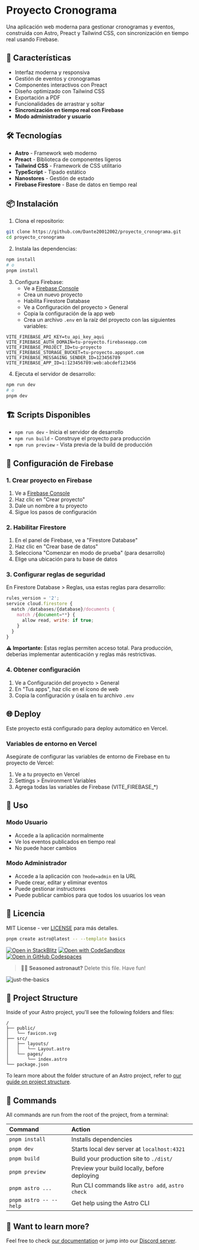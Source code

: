 # Proyecto Cronograma

Una aplicación web moderna para gestionar cronogramas y eventos, construida con Astro, Preact y Tailwind CSS, con sincronización en tiempo real usando Firebase.

## 🚀 Características

- Interfaz moderna y responsiva
- Gestión de eventos y cronogramas
- Componentes interactivos con Preact
- Diseño optimizado con Tailwind CSS
- Exportación a PDF
- Funcionalidades de arrastrar y soltar
- **Sincronización en tiempo real con Firebase**
- **Modo administrador y usuario**

## 🛠️ Tecnologías

- **Astro** - Framework web moderno
- **Preact** - Biblioteca de componentes ligeros
- **Tailwind CSS** - Framework de CSS utilitario
- **TypeScript** - Tipado estático
- **Nanostores** - Gestión de estado
- **Firebase Firestore** - Base de datos en tiempo real

## 📦 Instalación

1. Clona el repositorio:
```bash
git clone https://github.com/Dante20012002/proyecto_cronograma.git
cd proyecto_cronograma
```

2. Instala las dependencias:
```bash
npm install
# o
pnpm install
```

3. Configura Firebase:
   - Ve a [Firebase Console](https://console.firebase.google.com/)
   - Crea un nuevo proyecto
   - Habilita Firestore Database
   - Ve a Configuración del proyecto > General
   - Copia la configuración de la app web
   - Crea un archivo `.env` en la raíz del proyecto con las siguientes variables:

```env
VITE_FIREBASE_API_KEY=tu_api_key_aqui
VITE_FIREBASE_AUTH_DOMAIN=tu-proyecto.firebaseapp.com
VITE_FIREBASE_PROJECT_ID=tu-proyecto
VITE_FIREBASE_STORAGE_BUCKET=tu-proyecto.appspot.com
VITE_FIREBASE_MESSAGING_SENDER_ID=123456789
VITE_FIREBASE_APP_ID=1:123456789:web:abcdef123456
```

4. Ejecuta el servidor de desarrollo:
```bash
npm run dev
# o
pnpm dev
```

## 🏗️ Scripts Disponibles

- `npm run dev` - Inicia el servidor de desarrollo
- `npm run build` - Construye el proyecto para producción
- `npm run preview` - Vista previa de la build de producción

## 🔧 Configuración de Firebase

### 1. Crear proyecto en Firebase
1. Ve a [Firebase Console](https://console.firebase.google.com/)
2. Haz clic en "Crear proyecto"
3. Dale un nombre a tu proyecto
4. Sigue los pasos de configuración

### 2. Habilitar Firestore
1. En el panel de Firebase, ve a "Firestore Database"
2. Haz clic en "Crear base de datos"
3. Selecciona "Comenzar en modo de prueba" (para desarrollo)
4. Elige una ubicación para tu base de datos

### 3. Configurar reglas de seguridad
En Firestore Database > Reglas, usa estas reglas para desarrollo:

```javascript
rules_version = '2';
service cloud.firestore {
  match /databases/{database}/documents {
    match /{document=**} {
      allow read, write: if true;
    }
  }
}
```

**⚠️ Importante:** Estas reglas permiten acceso total. Para producción, deberías implementar autenticación y reglas más restrictivas.

### 4. Obtener configuración
1. Ve a Configuración del proyecto > General
2. En "Tus apps", haz clic en el ícono de web
3. Copia la configuración y úsala en tu archivo `.env`

## 🌐 Deploy

Este proyecto está configurado para deploy automático en Vercel.

### Variables de entorno en Vercel
Asegúrate de configurar las variables de entorno de Firebase en tu proyecto de Vercel:
1. Ve a tu proyecto en Vercel
2. Settings > Environment Variables
3. Agrega todas las variables de Firebase (VITE_FIREBASE_*)

## 📱 Uso

### Modo Usuario
- Accede a la aplicación normalmente
- Ve los eventos publicados en tiempo real
- No puede hacer cambios

### Modo Administrador
- Accede a la aplicación con `?mode=admin` en la URL
- Puede crear, editar y eliminar eventos
- Puede gestionar instructores
- Puede publicar cambios para que todos los usuarios los vean

## 📄 Licencia

MIT License - ver [LICENSE](LICENSE) para más detalles.

```sh
pnpm create astro@latest -- --template basics
```

[![Open in StackBlitz](https://developer.stackblitz.com/img/open_in_stackblitz.svg)](https://stackblitz.com/github/withastro/astro/tree/latest/examples/basics)
[![Open with CodeSandbox](https://assets.codesandbox.io/github/button-edit-lime.svg)](https://codesandbox.io/p/sandbox/github/withastro/astro/tree/latest/examples/basics)
[![Open in GitHub Codespaces](https://github.com/codespaces/badge.svg)](https://codespaces.new/withastro/astro?devcontainer_path=.devcontainer/basics/devcontainer.json)

> 🧑‍🚀 **Seasoned astronaut?** Delete this file. Have fun!

![just-the-basics](https://github.com/withastro/astro/assets/2244813/a0a5533c-a856-4198-8470-2d67b1d7c554)

## 🚀 Project Structure

Inside of your Astro project, you'll see the following folders and files:

```text
/
├── public/
│   └── favicon.svg
├── src/
│   ├── layouts/
│   │   └── Layout.astro
│   └── pages/
│       └── index.astro
└── package.json
```

To learn more about the folder structure of an Astro project, refer to [our guide on project structure](https://docs.astro.build/en/basics/project-structure/).

## 🧞 Commands

All commands are run from the root of the project, from a terminal:

| Command                   | Action                                           |
| :------------------------ | :----------------------------------------------- |
| `pnpm install`             | Installs dependencies                            |
| `pnpm dev`             | Starts local dev server at `localhost:4321`      |
| `pnpm build`           | Build your production site to `./dist/`          |
| `pnpm preview`         | Preview your build locally, before deploying     |
| `pnpm astro ...`       | Run CLI commands like `astro add`, `astro check` |
| `pnpm astro -- --help` | Get help using the Astro CLI                     |

## 👀 Want to learn more?

Feel free to check [our documentation](https://docs.astro.build) or jump into our [Discord server](https://astro.build/chat).
